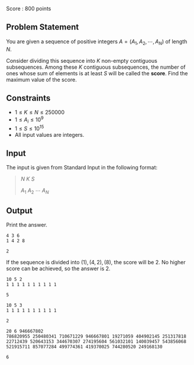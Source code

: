 Score : $800$ points

## Problem Statement

You are given a sequence of positive integers $A=(A_1,A_2,\cdots,A_N)$ of length $N$.

Consider dividing this sequence into $K$ non-empty contiguous subsequences.
Among these $K$ contiguous subsequences, the number of ones whose sum of elements is at least $S$ will be called the **score**.
Find the maximum value of the score.

## Constraints

- $1 \leq K \leq N \leq 250000$
- $1 \leq A_i \leq 10^9$
- $1 \leq S \leq 10^{15}$
- All input values are integers.

## Input

The input is given from Standard Input in the following format:

> $N$ $K$ $S$
> 
> $A_1$ $A_2$ $\cdots$ $A_N$

## Output

Print the answer.

```input1
4 3 6
1 4 2 8
```

```output1
2
```

If the sequence is divided into $(1),(4,2),(8)$, the score will be $2$.
No higher score can be achieved, so the answer is $2$.

```input2
10 5 2
1 1 1 1 1 1 1 1 1 1
```

```output2
5
```

```input3
10 5 3
1 1 1 1 1 1 1 1 1 1
```

```output3
2
```

```input4
20 6 946667802
786820955 250480341 710671229 946667801 19271059 404902145 251317818 22712439 520643153 344670307 274195604 561032101 140039457 543856068 521915711 857077284 499774361 419370025 744280520 249168130
```

```output4
6
```